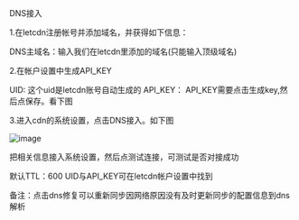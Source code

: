DNS接入

1.在letcdn注册帐号并添加域名，并获得如下信息：

DNS主域名：输入我们在letcdn里添加的域名(只能输入顶级域名)

2.在帐户设置中生成API_KEY

UID: 这个uid是letcdn账号自动生成的
API_KEY： API_KEY需要点击生成key,然后点保存。看下图

3.进入cdn的系统设置，点击DNS接入。如下图

![image](https://user-images.githubusercontent.com/90588289/133720402-1d73883d-6043-462f-80d4-02969af07119.png)

把相关信息接入系统设置，然后点测试连接，可测试是否对接成功

默认TTL：600
UID与API_KEY可在letcdn帐户设置中找到

备注：点击dns修复可以重新同步因网络原因没有及时更新同步的配置信息到dns解析
